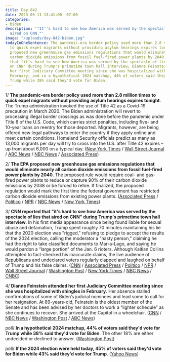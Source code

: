 ```yaml
---
title: Day 842
date: 2023-05-11 13:41:00 -07:00
categories:
- biden
description: '"It''s hard to see how America was served by the spectacle of lies that
  aired on CNN."'
image: "/uploads/day-842-biden.jpg"
todayInOneSentence: The pandemic-era border policy used more than 2.8 million times
  to quick expel migrants without providing asylum hearings expires tonight; the EPA
  proposed new greenhouse gas emissions regulations that would eliminate nearly all
  carbon dioxide emissions from fossil fuel-fired power plants by 2040; CNN reported
  that "it's hard to see how America was served by the spectacle of lies that aired
  on CNN" during Trump's primetime town hall interview; Dianne Feinstein attended
  her first Judiciary Committee meeting since she was hospitalized with shingles in
  February; and in a hypothetical 2024 matchup, 44% of voters said they'd vote for
  Trump while 38% said they'd vote for Biden.
---
```


1/ **The pandemic-era border policy used more than 2.8 million times to quick expel migrants without providing asylum hearings expires tonight**. The Trump administration invoked the use of Title 42 as a Covid-19 precaution in March 2020. The Biden administration will revert to processing illegal border crossings as was done before the pandemic under Title 8 of the U.S. Code, which carries strict penalties, including five- and 10-year bans on reentry for those deported. Migrants, however, are being offered new legal pathways to enter the country if they apply online and meet certain conditions. Homeland Security officials predict as many as 13,000 migrants per day will try to cross into the U.S. after Title 42 expires – up from about 6,000 on a typical day. ([New York Times](https://www.nytimes.com/live/2023/05/11/us/title-42-immigration) / [Wall Street Journal](https://www.wsj.com/articles/migrant-influx-overwhelms-southern-border-as-title-42-winds-down-da4e1e99?mod=hp_lead_pos6) / [ABC News](https://abcnews.go.com/Politics/title-8-immigration-law/story?id=99226848) / [NBC News](https://www.nbcnews.com/news/latino/live-blog/live-updates-title-42-immigration-policy-set-expire-midnight-rcna83908) / [Associated Press](https://apnews.com/article/immigration-border-title-42-mexico-asylum-8c239766c2cb6e257c0220413b8e9cf9))

2/ **The EPA proposed new greenhouse gas emissions regulations that would eliminate nearly all carbon dioxide emissions from fossil fuel-fired power plants by 2040**. The proposed rule would require coal- and gas-fired power plants to reduce or capture 90% of their carbon dioxide emissions by 2038 or be forced to retire. If finalized, the proposed regulation would mark the first time the federal government has restricted carbon dioxide emissions from existing power plants. ([Associated Press](https://apnews.com/article/epa-climate-change-coal-gas-power-plants-809d38eff9b33d051a98541a4045f69d) / [Politico](https://www.politico.com/news/2023/05/11/biden-rule-tells-power-plants-cut-climate-pollution-00095827) / [NPR](https://www.npr.org/2023/05/11/1169967646/an-epa-proposal-to-almost-eliminate-climate-pollution-from-power-plants) / [NBC News](https://www.nbcnews.com/politics/joe-biden/epa-proposes-emissions-caps-existing-power-plants-major-climate-effort-rcna83909) / [New York Times](https://www.nytimes.com/2023/05/11/climate/epa-power-plants-pollution.html))

3/ **CNN reported that "it's hard to see how America was served by the spectacle of lies that aired on CNN" during Trump's primetime town hall interview**. In his first media appearance since being found liable for sexual abuse and defamation, Trump spent roughly 70 minutes maintaining his lie that the 2020 election was "rigged," refusing to pledge to accept the results of the 2024 election, calling the moderator a “nasty person,” claiming he had the right to take classified documents to Mar-a-Lago, and saying he would pardon a “large portion” of the Jan. 6 rioters. Although Kaitlan Collins attempted to fact-checked his inaccurate claims, the live audience of Republicans and undeclared voters regularly clapped and laughed on behalf of Trump and his false claims. ([CNN](https://view.newsletters.cnn.com/messages/16837796845222acf50e3996d/raw) / [Associated Press](https://apnews.com/article/trump-cnn-town-hall-things-to-know-7be863292956dd2663537880dfbd8c3f) / [Politico](https://www.politico.com/news/2023/05/10/5-takeaways-from-trumps-cnn-smackdown-00096376) / [NPR](https://www.npr.org/2023/05/10/1175370747/trump-continues-lies-about-election-and-lashes-out-after-n-y-verdict-in-town-hal) / [Wall Street Journal](https://www.wsj.com/articles/trump-cnn-townhall-election-republicans-f7572f4f?mod=hp_lead_pos3) / [Washington Post](https://www.washingtonpost.com/media/2023/05/10/trump-collins-cnn-town-hall/) / [New York Times](https://www.nytimes.com/2023/05/11/us/politics/trump-cnn-town-hall-takeaways.html) / [NBC News](https://www.nbcnews.com/politics/donald-trump/pure-trump-re-injected-main-vein-american-politics-cnn-town-hall-rcna83880) / [CNBC](https://www.cnbc.com/2023/05/10/trump-cnn-town-hall.html))

4/ **Dianne Feinstein attended her first Judiciary Committee meeting since she was hospitalized with shingles in February**. Her absence stalled confirmations of some of Biden’s judicial nominees and lead some to call for her resignation. At 89-years-old, Feinstein is the oldest member of the Senate and has been advised by her doctors to work a “lighter schedule” as she continues to recover. She arrived at the Capitol in a wheelchair. ([CNN](https://www.cnn.com/2023/05/09/politics/dianne-feinstein-returns-to-washington/index.html) / [NBC News](https://www.nbcnews.com/politics/congress/feinstein-returns-senate-judiciary-committee-helping-advance-biden-jud-rcna83949) / [Washington Post](https://www.washingtonpost.com/politics/2023/05/10/dianne-feinstein-returns-capitol-shingles/) / [ABC News](https://abcnews.go.com/Politics/sen-dianne-feinstein-makes-long-awaited-return-capitol/story?id=99237162))

poll/ **In a hypothetical 2024 matchup, 44% of voters said they'd vote for Trump while 38% said they'd vote for Biden**. The other 18% are either undecided or declined to answer. ([Washington Post](https://www.washingtonpost.com/politics/2023/05/07/president-biden-post-abc-poll/))

poll/ **If the 2024 election were held today, 45% of voters said they'd vote for Biden while 43% said they'd vote for Trump**. ([Yahoo News](https://news.yahoo.com/new-yahoo-news-poll-shows-biden-still-leads-trump-for-2024-100012891.html))